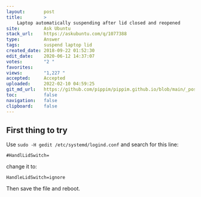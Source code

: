 ```yaml
---
layout:       post
title:        >
    Laptop automatically suspending after lid closed and reopened
site:         Ask Ubuntu
stack_url:    https://askubuntu.com/q/1077388
type:         Answer
tags:         suspend laptop lid
created_date: 2018-09-22 01:52:30
edit_date:    2020-06-12 14:37:07
votes:        "2 "
favorites:    
views:        "1,227 "
accepted:     Accepted
uploaded:     2022-02-10 04:59:25
git_md_url:   https://github.com/pippim/pippim.github.io/blob/main/_posts/2018/2018-09-22-Laptop-automatically-suspending-after-lid-closed-and-reopened.md
toc:          false
navigation:   false
clipboard:    false
---
```


## First thing to try

Use `sudo -H gedit /etc/systemd/logind.conf` and search for this line:

``` 
#HandlLidSwitch=
```

change it to:

``` 
HandleLidSwitch=ignore
```

Then save the file and reboot.
